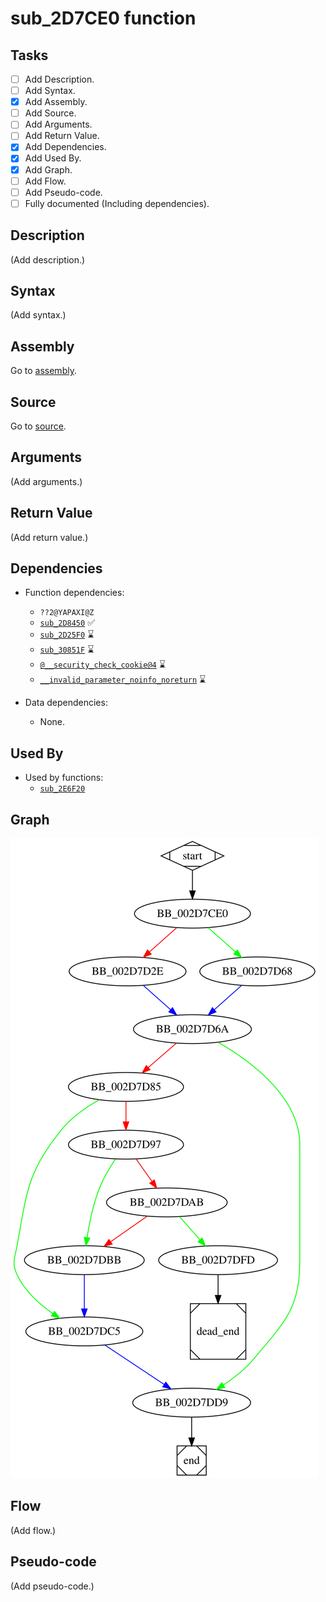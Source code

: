 # sub_2D7CE0 function

## Tasks

- [ ] Add Description.
- [ ] Add Syntax.
- [X] Add Assembly.
- [ ] Add Source.
- [ ] Add Arguments.
- [ ] Add Return Value.
- [X] Add Dependencies.
- [X] Add Used By.
- [X] Add Graph.
- [ ] Add Flow.
- [ ] Add Pseudo-code.
- [ ] Fully documented (Including dependencies).

## Description

(Add description.)

## Syntax

(Add syntax.)

## Assembly

Go to [assembly](../asm/sub_2D7CE0.asm).

## Source

Go to [source](../cc/sub_2D7CE0.cc).

## Arguments

(Add arguments.)

## Return Value

(Add return value.)

## Dependencies

* Function dependencies:
  * `??2@YAPAXI@Z`
  * [`sub_2D8450`](sub_2D8450.md) ✅
  * [`sub_2D25F0`](sub_2D25F0.md) ⌛
  * [`sub_30851F`](sub_30851F.md) ⌛
  * [`@__security_check_cookie@4`](@__security_check_cookie@4.md) ⌛
  * [`__invalid_parameter_noinfo_noreturn`](__invalid_parameter_noinfo_noreturn.md) ⌛


* Data dependencies:
  * None.

## Used By

* Used by functions:
  * [`sub_2E6F20`](sub_2E6F20.md)

## Graph

![sub_2D7CE0 Graph](../svg/sub_2D7CE0.svg "sub_2D7CE0 Graph")

## Flow

(Add flow.)

## Pseudo-code

(Add pseudo-code.)
